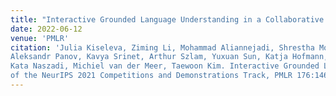 ```yaml
---
title: "Interactive Grounded Language Understanding in a Collaborative Environment: IGLU 2021"
date: 2022-06-12
venue: 'PMLR'
citation: 'Julia Kiseleva, Ziming Li, Mohammad Aliannejadi, Shrestha Mohanty, Maartje ter Hoeve, Mikhail Burtsev, Alexey Skrynnik, Artem Zholus,
Aleksandr Panov, Kavya Srinet, Arthur Szlam, Yuxuan Sun, Katja Hofmann, Marc-Alexandre Côté, Ahmed Awadallah, Linar Abdrazakov, Igor Churin, Putra Manggala,
Kata Naszadi, Michiel van der Meer, Taewoon Kim. Interactive Grounded Language Understanding in a Collaborative Environment: IGLU 2021. Proceedings
of the NeurIPS 2021 Competitions and Demonstrations Track, PMLR 176:146-161, 2022'
---
```




